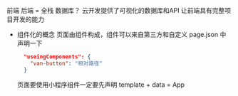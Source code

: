 前端 后端 = 全栈
数据库？ 云开发提供了可视化的数据库和API
让前端具有完整项目开发的能力

- 组件化的概念
  页面由组件构成，组件可以来自第三方和自定义
  page.json 中声明一下
  ```json
    "useingComponents": {
      "van-button": "相对路径"
    }
  ```
  页面要使用小程序组件一定要先声明
  template + data = App